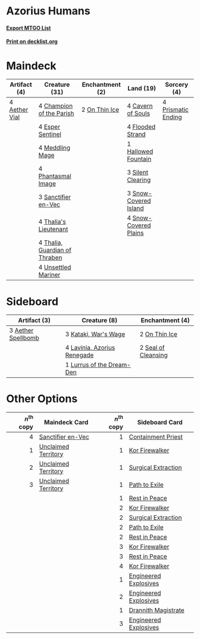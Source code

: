 # Azorius Humans

#### [Export MTGO List](../collection/Azorius%20Humans/Azorius%20Humans.txt)
#### [Print on decklist.org](http://decklist.org/?deckmain=4%09Aether%20Vial%0A4%09Cavern%20of%20Souls%0A4%09Champion%20of%20the%20Parish%0A4%09Esper%20Sentinel%0A4%09Flooded%20Strand%0A1%09Hallowed%20Fountain%0A4%09Meddling%20Mage%0A2%09On%20Thin%20Ice%0A4%09Phantasmal%20Image%0A4%09Prismatic%20Ending%0A3%09Sanctifier%20en-Vec%0A3%09Silent%20Clearing%0A3%09Snow-Covered%20Island%0A4%09Snow-Covered%20Plains%0A4%09Thalia's%20Lieutenant%0A4%09Thalia,%20Guardian%20of%20Thraben%0A4%09Unsettled%20Mariner&deckside=3%09Aether%20Spellbomb%0A3%09Kataki,%20War's%20Wage%0A4%09Lavinia,%20Azorius%20Renegade%0A1%09Lurrus%20of%20the%20Dream-Den%0A2%09On%20Thin%20Ice%0A2%09Seal%20of%20Cleansing)
# Maindeck

|                                     Artifact (4)                                      |                                             Creature (31)                                              |                                    Enchantment (2)                                     |                                           Land (19)                                            |                                         Sorcery (4)                                         |
|---------------------------------------------------------------------------------------|--------------------------------------------------------------------------------------------------------|----------------------------------------------------------------------------------------|------------------------------------------------------------------------------------------------|---------------------------------------------------------------------------------------------|
|4 [Aether Vial](http://gatherer.wizards.com/Pages/Card/Details.aspx?multiverseid=48146)|4 [Champion of the Parish](http://gatherer.wizards.com/Pages/Card/Details.aspx?multiverseid=409580)     |2 [On Thin Ice](http://gatherer.wizards.com/Pages/Card/Details.aspx?multiverseid=463969)|4 [Cavern of Souls](http://gatherer.wizards.com/Pages/Card/Details.aspx?multiverseid=278058)    |4 [Prismatic Ending](http://gatherer.wizards.com/Pages/Card/Details.aspx?multiverseid=522101)|
|                                                                                       |4 [Esper Sentinel](http://gatherer.wizards.com/Pages/Card/Details.aspx?multiverseid=522088)             |                                                                                        |4 [Flooded Strand](http://gatherer.wizards.com/Pages/Card/Details.aspx?multiverseid=405098)     |                                                                                             |
|                                                                                       |4 [Meddling Mage](http://gatherer.wizards.com/Pages/Card/Details.aspx?multiverseid=179547)              |                                                                                        |1 [Hallowed Fountain](http://gatherer.wizards.com/Pages/Card/Details.aspx?multiverseid=97071)   |                                                                                             |
|                                                                                       |4 [Phantasmal Image](http://gatherer.wizards.com/Pages/Card/Details.aspx?multiverseid=220099)           |                                                                                        |3 [Silent Clearing](http://gatherer.wizards.com/Pages/Card/Details.aspx?multiverseid=464195)    |                                                                                             |
|                                                                                       |3 [Sanctifier en-Vec](http://gatherer.wizards.com/Pages/Card/Details.aspx?multiverseid=522103)          |                                                                                        |3 [Snow-Covered Island](http://gatherer.wizards.com/Pages/Card/Details.aspx?multiverseid=121130)|                                                                                             |
|                                                                                       |4 [Thalia's Lieutenant](http://gatherer.wizards.com/Pages/Card/Details.aspx?multiverseid=409783)        |                                                                                        |4 [Snow-Covered Plains](http://gatherer.wizards.com/Pages/Card/Details.aspx?multiverseid=121267)|                                                                                             |
|                                                                                       |4 [Thalia, Guardian of Thraben](http://gatherer.wizards.com/Pages/Card/Details.aspx?multiverseid=442025)|                                                                                        |                                                                                                |                                                                                             |
|                                                                                       |4 [Unsettled Mariner](http://gatherer.wizards.com/Pages/Card/Details.aspx?multiverseid=464165)          |                                                                                        |                                                                                                |                                                                                             |


# Sideboard

|                                        Artifact (3)                                         |                                             Creature (8)                                             |                                       Enchantment (4)                                        |
|---------------------------------------------------------------------------------------------|------------------------------------------------------------------------------------------------------|----------------------------------------------------------------------------------------------|
|3 [Aether Spellbomb](http://gatherer.wizards.com/Pages/Card/Details.aspx?multiverseid=220525)|3 [Kataki, War's Wage](http://gatherer.wizards.com/Pages/Card/Details.aspx?multiverseid=382190)       |2 [On Thin Ice](http://gatherer.wizards.com/Pages/Card/Details.aspx?multiverseid=463969)      |
|                                                                                             |4 [Lavinia, Azorius Renegade](http://gatherer.wizards.com/Pages/Card/Details.aspx?multiverseid=457333)|2 [Seal of Cleansing](http://gatherer.wizards.com/Pages/Card/Details.aspx?multiverseid=405369)|
|                                                                                             |1 [Lurrus of the Dream-Den](http://gatherer.wizards.com/Pages/Card/Details.aspx?multiverseid=479746)  |                                                                                              |


# Other Options

|*n*<sup>th</sup> copy|                                        Maindeck Card                                         |*n*<sup>th</sup> copy|                                        Sideboard Card                                         |
|--------------------:|----------------------------------------------------------------------------------------------|--------------------:|-----------------------------------------------------------------------------------------------|
|                    4|[Sanctifier en-Vec](http://gatherer.wizards.com/Pages/Card/Details.aspx?multiverseid=522103)  |                    1|[Containment Priest](http://gatherer.wizards.com/Pages/Card/Details.aspx?multiverseid=389470)  |
|                    1|[Unclaimed Territory](http://gatherer.wizards.com/Pages/Card/Details.aspx?multiverseid=435419)|                    1|[Kor Firewalker](http://gatherer.wizards.com/Pages/Card/Details.aspx?multiverseid=442010)      |
|                    2|[Unclaimed Territory](http://gatherer.wizards.com/Pages/Card/Details.aspx?multiverseid=435419)|                    1|[Surgical Extraction](http://gatherer.wizards.com/Pages/Card/Details.aspx?multiverseid=397706) |
|                    3|[Unclaimed Territory](http://gatherer.wizards.com/Pages/Card/Details.aspx?multiverseid=435419)|                    1|[Path to Exile](http://gatherer.wizards.com/Pages/Card/Details.aspx?multiverseid=220511)       |
|                     |                                                                                              |                    1|[Rest in Peace](http://gatherer.wizards.com/Pages/Card/Details.aspx?multiverseid=442021)       |
|                     |                                                                                              |                    2|[Kor Firewalker](http://gatherer.wizards.com/Pages/Card/Details.aspx?multiverseid=442010)      |
|                     |                                                                                              |                    2|[Surgical Extraction](http://gatherer.wizards.com/Pages/Card/Details.aspx?multiverseid=397706) |
|                     |                                                                                              |                    2|[Path to Exile](http://gatherer.wizards.com/Pages/Card/Details.aspx?multiverseid=220511)       |
|                     |                                                                                              |                    2|[Rest in Peace](http://gatherer.wizards.com/Pages/Card/Details.aspx?multiverseid=442021)       |
|                     |                                                                                              |                    3|[Kor Firewalker](http://gatherer.wizards.com/Pages/Card/Details.aspx?multiverseid=442010)      |
|                     |                                                                                              |                    3|[Rest in Peace](http://gatherer.wizards.com/Pages/Card/Details.aspx?multiverseid=442021)       |
|                     |                                                                                              |                    4|[Kor Firewalker](http://gatherer.wizards.com/Pages/Card/Details.aspx?multiverseid=442010)      |
|                     |                                                                                              |                    1|[Engineered Explosives](http://gatherer.wizards.com/Pages/Card/Details.aspx?multiverseid=50139)|
|                     |                                                                                              |                    2|[Engineered Explosives](http://gatherer.wizards.com/Pages/Card/Details.aspx?multiverseid=50139)|
|                     |                                                                                              |                    1|[Drannith Magistrate](http://gatherer.wizards.com/Pages/Card/Details.aspx?multiverseid=479531) |
|                     |                                                                                              |                    3|[Engineered Explosives](http://gatherer.wizards.com/Pages/Card/Details.aspx?multiverseid=50139)|

